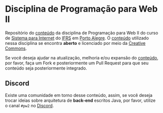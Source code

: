 # Disciplina de Programação para Web II

Repositório do [conteúdo](https://pw2.rpmhub.dev) da disciplina de Programação para Web II do curso de [Sistema para Internet](http://www.poa.ifrs.edu.br/index.php?option=com_content&view=article&layout=edit&id=3206) do [IFRS](https://ifrs.edu.br) em [Porto Alegre](http://poa.ifrs.edu.br). O [conteúdo](https://pw2.rpmhub.dev) utilizado nessa disciplina se encontra **aberto** e licenciado por meio da [Creative Commons](https://github.com/rodrigoprestesmachado/pw2/blob/master/LICENSE.md).

Se você deseja ajudar na atualização, melhoria e/ou expansão do [conteúdo](https://pw2.rpmhub.dev), por favor, faça um Fork e posteriormente um Pull Request para que seu conteúdo seja posteriormente integrado.

## Discord

Existe uma comunidade em torno desse conteúdo, assim, se você deseja trocar ideias sobre arquitetura de **back-end** escritos Java, por favor, utilize o canal `#pw2` no [Discord](https://discord.gg/2JtVpRxuyp).

